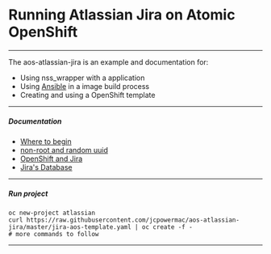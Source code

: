 # Running Atlassian Jira on Atomic OpenShift
---
The aos-atlassian-jira is an example and documentation for:
- Using nss_wrapper with a application
- Using [Ansible](http://docs.ansible.com/ansible/index.html) in a image build process
- Creating and using a OpenShift template

---
##### Documentation
- [Where to begin](docs/1_wheretobegin.md)
- [non-root and random uuid](docs/2_nonroot.md)
- [OpenShift and Jira](docs/3_openshift.md)
- [Jira's Database](docs/4_database.md)

---
##### Run project
```
oc new-project atlassian
curl https://raw.githubusercontent.com/jcpowermac/aos-atlassian-jira/master/jira-aos-template.yaml | oc create -f -
# more commands to follow
```

---
